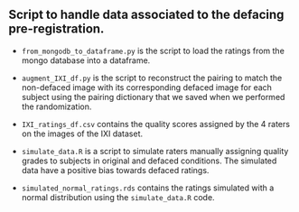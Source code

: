 ## Script to handle data associated to the defacing pre-registration.

- `from_mongodb_to_dataframe.py` is the script to load the ratings from the mongo database into a dataframe.

- `augment_IXI_df.py` is the script to reconstruct the pairing to match the non-defaced image with its corresponding defaced image for each subject using the pairing dictionary that we saved when we performed the randomization.

- `IXI_ratings_df.csv` contains the quality scores assigned by the 4 raters on the images of the IXI dataset.

- `simulate_data.R` is a script to simulate raters manually assigning quality grades to subjects in original and defaced conditions. The simulated data have a positive bias towards defaced ratings.

- `simulated_normal_ratings.rds` contains the ratings simulated with a normal distribution using the `simulate_data.R` code.
